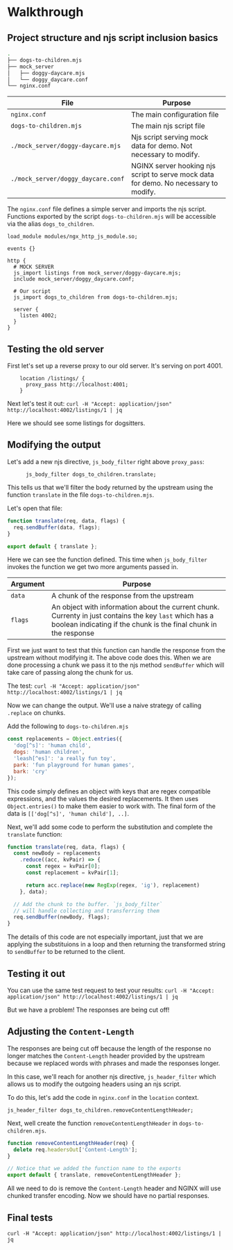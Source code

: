 # Walkthrough

## Project structure and njs script inclusion basics
```bash
.
├── dogs-to-children.mjs
├── mock_server
│   ├── doggy-daycare.mjs
│   └── doggy_daycare.conf
└── nginx.conf
```
| File                               | Purpose                                                                               |
|------------------------------------|---------------------------------------------------------------------------------------|
| `nginx.conf`                       | The main configuration file                                                           |
| `dogs-to-children.mjs`             | The main njs script file                                                              |
| `./mock_server/doggy-daycare.mjs`  | Njs script serving mock data for demo. Not necessary to modify.                       |
| `./mock_server/doggy_daycare.conf` | NGINX server hooking njs script to serve mock data for demo.  No necessary to modify. |

The `nginx.conf` file defines a simple server and imports the njs script.  Functions exported by the script `dogs-to-children.mjs`
will be accessible via the alias `dogs_to_children`.

```nginx
load_module modules/ngx_http_js_module.so;

events {}

http {
  # MOCK SERVER
  js_import listings from mock_server/doggy-daycare.mjs;
  include mock_server/doggy_daycare.conf;

  # Our script
  js_import dogs_to_children from dogs-to-children.mjs;

  server {
    listen 4002;
  }
}
```

## Testing the old server
First let's set up a reverse proxy to our old server.  It's serving on port 4001.

```nginx
    location /listings/ {
      proxy_pass http://localhost:4001;
    }
```

Next let's test it out:
`curl -H "Accept: application/json" http://localhost:4002/listings/1 | jq`

Here we should see some listings for dogsitters.

## Modifying the output
Let's add a new njs directive, `js_body_filter` right above `proxy_pass`:

```nginx
      js_body_filter dogs_to_children.translate;
```

This tells us that we'll filter the body returned by the upstream using the function `translate` in the file `dogs-to-children.mjs`.

Let's open that file:

```javascript
function translate(req, data, flags) {
  req.sendBuffer(data, flags);
}

export default { translate };
```

Here we can see the function defined.  This time when `js_body_filter` invokes the function we get two more arguments passed in.

| Argument | Purpose                                                                                                                                                                      |
|----------|------------------------------------------------------------------------------------------------------------------------------------------------------------------------------|
| `data`   | A chunk of the response from the upstream                                                                                                                                    |
| `flags`  | An object with information about the current chunk.  Currenty in just contains the key `last` which has a boolean indicating if the chunk is the final chunk in the response |

First we just want to test that this function can handle the response from the upstream without modifying it.  The above code does this.  When we are done processing a chunk we pass it to the njs method `sendBuffer` which will take care of passing along the chunk for us.

The test: `curl -H "Accept: application/json" http://localhost:4002/listings/1 | jq`

Now we can change the output.  We'll use a naive strategy of calling `.replace` on chunks.

Add the following to `dogs-to-children.mjs`
```javascript
const replacements = Object.entries({
  'dog[^s]': 'human child',
  dogs: 'human children',
  'leash[^es]': 'a really fun toy',
  park: 'fun playground for human games',
  bark: 'cry'
});
```

This code simply defines an object with keys that are regex compatible expressions, and the values the desired replacements.  It then uses `Object.entries()` to make them easier to work with.  The final form of the data is `[['dog[^s]', 'human child'], ..]`.

Next, we'll add some code to perform the substitution and complete the `translate` function:
```javascript
function translate(req, data, flags) {
  const newBody = replacements
    .reduce((acc, kvPair) => {
      const regex = kvPair[0];
      const replacement = kvPair[1];

      return acc.replace(new RegExp(regex, 'ig'), replacement)
    }, data);

  // Add the chunk to the buffer. `js_body_filter`
  // will handle collecting and transferring them
  req.sendBuffer(newBody, flags);
}
```

The details of this code are not especially important, just that we are applying the substituions in a loop and then returning the transformed string to `sendBuffer` to be returned to the client.

## Testing it out
You can use the same test request to test your results:
`curl -H "Accept: application/json" http://localhost:4002/listings/1 | jq`

But we have a problem!  The responses are being cut off!

## Adjusting the `Content-Length`
The responses are being cut off because the length of the response no longer matches the `Content-Length` header provided by the upstream because we replaced words with phrases and made the responses longer.

In this case, we'll reach for another njs directive, `js_header_filter` which allows us to modify the outgoing headers using an njs script.

To do this, let's add the code in `nginx.conf` in the `location` context.
```nginx
js_header_filter dogs_to_children.removeContentLengthHeader;
```

Next, well create the function `removeContentLengthHeader` in `dogs-to-children.mjs`.
```javascript
function removeContentLengthHeader(req) {
  delete req.headersOut['Content-Length'];
}

// Notice that we added the function name to the exports
export default { translate, removeContentLengthHeader };
```

All we need to do is remove the `Content-Length` header and NGINX will use chunked transfer encoding. Now we should have no partial responses.

## Final tests
`curl -H "Accept: application/json" http://localhost:4002/listings/1 | jq`
